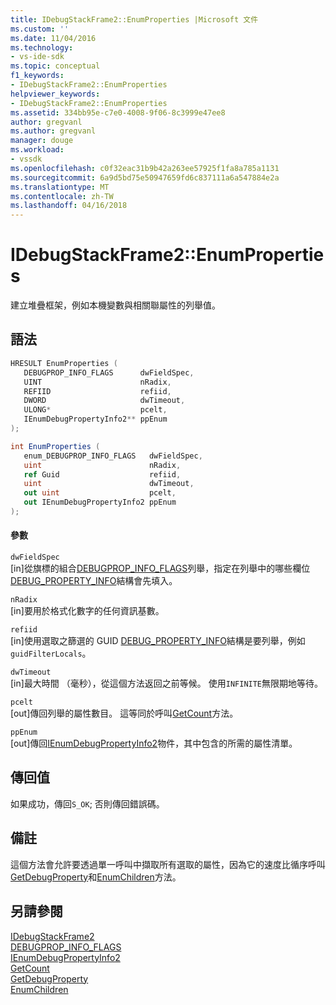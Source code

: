 ```yaml
---
title: IDebugStackFrame2::EnumProperties |Microsoft 文件
ms.custom: ''
ms.date: 11/04/2016
ms.technology:
- vs-ide-sdk
ms.topic: conceptual
f1_keywords:
- IDebugStackFrame2::EnumProperties
helpviewer_keywords:
- IDebugStackFrame2::EnumProperties
ms.assetid: 334bb95e-c7e0-4008-9f06-8c3999e47ee8
author: gregvanl
ms.author: gregvanl
manager: douge
ms.workload:
- vssdk
ms.openlocfilehash: c0f32eac31b9b42a263ee57925f1fa8a785a1131
ms.sourcegitcommit: 6a9d5bd75e50947659fd6c837111a6a547884e2a
ms.translationtype: MT
ms.contentlocale: zh-TW
ms.lasthandoff: 04/16/2018
---
```

# <a name="idebugstackframe2enumproperties"></a>IDebugStackFrame2::EnumProperties
建立堆疊框架，例如本機變數與相關聯屬性的列舉值。  
  
## <a name="syntax"></a>語法  
  
```cpp  
HRESULT EnumProperties (   
   DEBUGPROP_INFO_FLAGS      dwFieldSpec,  
   UINT                      nRadix,  
   REFIID                    refiid,  
   DWORD                     dwTimeout,  
   ULONG*                    pcelt,  
   IEnumDebugPropertyInfo2** ppEnum  
);  
```  
  
```csharp  
int EnumProperties (   
   enum_DEBUGPROP_INFO_FLAGS   dwFieldSpec,  
   uint                        nRadix,  
   ref Guid                    refiid,  
   uint                        dwTimeout,  
   out uint                    pcelt,  
   out IEnumDebugPropertyInfo2 ppEnum  
);  
```  
  
#### <a name="parameters"></a>參數  
 `dwFieldSpec`  
 [in]從旗標的組合[DEBUGPROP_INFO_FLAGS](../../../extensibility/debugger/reference/debugprop-info-flags.md)列舉，指定在列舉中的哪些欄位[DEBUG_PROPERTY_INFO](../../../extensibility/debugger/reference/debug-property-info.md)結構會先填入。  
  
 `nRadix`  
 [in]要用於格式化數字的任何資訊基數。  
  
 `refiid`  
 [in]使用選取之篩選的 GUID [DEBUG_PROPERTY_INFO](../../../extensibility/debugger/reference/debug-property-info.md)結構是要列舉，例如`guidFilterLocals`。  
  
 `dwTimeout`  
 [in]最大時間 （毫秒），從這個方法返回之前等候。 使用`INFINITE`無限期地等待。  
  
 `pcelt`  
 [out]傳回列舉的屬性數目。 這等同於呼叫[GetCount](../../../extensibility/debugger/reference/ienumdebugpropertyinfo2-getcount.md)方法。  
  
 `ppEnum`  
 [out]傳回[IEnumDebugPropertyInfo2](../../../extensibility/debugger/reference/ienumdebugpropertyinfo2.md)物件，其中包含的所需的屬性清單。  
  
## <a name="return-value"></a>傳回值  
 如果成功，傳回`S_OK`; 否則傳回錯誤碼。  
  
## <a name="remarks"></a>備註  
 這個方法會允許要透過單一呼叫中擷取所有選取的屬性，因為它的速度比循序呼叫[GetDebugProperty](../../../extensibility/debugger/reference/idebugstackframe2-getdebugproperty.md)和[EnumChildren](../../../extensibility/debugger/reference/idebugproperty2-enumchildren.md)方法。  
  
## <a name="see-also"></a>另請參閱  
 [IDebugStackFrame2](../../../extensibility/debugger/reference/idebugstackframe2.md)   
 [DEBUGPROP_INFO_FLAGS](../../../extensibility/debugger/reference/debugprop-info-flags.md)   
 [IEnumDebugPropertyInfo2](../../../extensibility/debugger/reference/ienumdebugpropertyinfo2.md)   
 [GetCount](../../../extensibility/debugger/reference/ienumdebugpropertyinfo2-getcount.md)   
 [GetDebugProperty](../../../extensibility/debugger/reference/idebugstackframe2-getdebugproperty.md)   
 [EnumChildren](../../../extensibility/debugger/reference/idebugproperty2-enumchildren.md)
